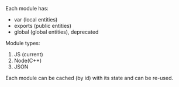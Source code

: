 Each module has:

- var       (local entities)
- exports   (public entities)
- global    (global entities), deprecated

Module types:

1. JS (current)
2. Node(C++)
3. JSON

Each module can be cached (by id) with its state and can be re-used.